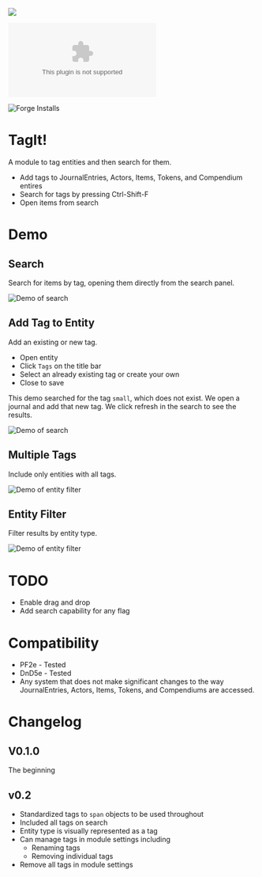 ![](https://img.shields.io/badge/Foundry-v0.8.9-informational)
<!--- Downloads @ Latest Badge -->
<!--- replace <user>/<repo> with your username/repository -->
![Latest Release Download Count](https://img.shields.io/github/downloads/atnoslen/TagIt/latest/module.zip)

<!--- Forge Bazaar Install % Badge -->
<!--- replace <your-module-name> with the `name` in your manifest -->
![Forge Installs](https://img.shields.io/badge/dynamic/json?label=Forge%20Installs&query=package.installs&suffix=%25&url=https%3A%2F%2Fforge-vtt.com%2Fapi%2Fbazaar%2Fpackage%2Ftagit&colorB=4aa94a)


# TagIt!

A module to tag entities and then search for them.

* Add tags to JournalEntries, Actors, Items, Tokens, and Compendium entires
* Search for tags by pressing Ctrl-Shift-F
* Open items from search

# Demo

## Search

Search for items by tag, opening them directly from the search panel.

![Demo of search](demo/tagit-search.gif)

## Add Tag to Entity

Add an existing or new tag.

* Open entity
* Click `Tags` on the title bar
* Select an already existing tag or create your own
* Close to save

This demo searched for the tag `small`, which does not exist.  We open a journal and add that new tag.  We click refresh in the search to see the results.

![Demo of search](demo/tagit-add-tag.gif)

## Multiple Tags

Include only entities with all tags.

![Demo of entity filter](demo/tagit-and.gif)

## Entity Filter

Filter results by entity type.

![Demo of entity filter](demo/tagit-entity-filter.gif)

# TODO

* Enable drag and drop
* Add search capability for any flag

# Compatibility

* PF2e - Tested
* DnD5e - Tested
* Any system that does not make significant changes to the way JournalEntries, Actors, Items, Tokens, and Compendiums are accessed.

# Changelog

## V0.1.0
The beginning

## v0.2

* Standardized tags to `span` objects to be used throughout
* Included all tags on search
* Entity type is visually represented as a tag
* Can manage tags in module settings including
  * Renaming tags
  * Removing individual tags
* Remove all tags in module settings
